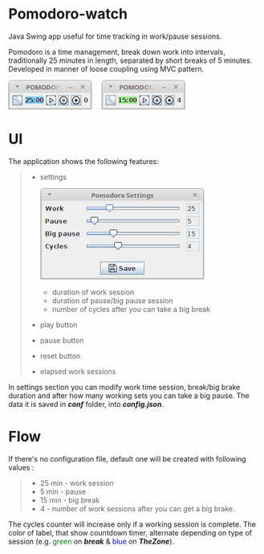 # Pomodoro-watch
Java Swing app useful for time tracking in work/pause sessions. 

Pomodoro  is a time management, break down work into intervals, traditionally 25 minutes in length, separated by short breaks of 5 minutes.
 Developed in manner of loose coupling using MVC pattern.

![alt text](https://github.com/git-danutdruta/pomodoro-watch/blob/master/static/pomodoro_screenshot.png) &nbsp;&nbsp;&nbsp;
![alt text](https://github.com/git-danutdruta/pomodoro-watch/blob/master/static/pomodoro_pause_time.png)
# UI
The application shows the following features:
> - settings
>  
>   ![alt text](https://github.com/git-danutdruta/pomodoro-watch/blob/master/static/pomodoro_settings_dialog.png)
>   - duration of work session
>   - duration of pause/big pause session
>   - number of cycles after you can take a big break 
> - play button
> - pause button
> - reset button
> - elapsed work sessions

In settings section you can modify work time session, break/big brake duration and after how many working sets
you can take a big pause.
The data it is saved in ***conf*** folder, into ***config.json***.

# Flow
If there's no configuration file, default one will be created with following values : 
> - 25 min - work session
> - 5 min - pause
> - 15 min - big break
> - 4 - number of work sessions after you can get a big brake.

The cycles counter will increase only if a working session is complete.
The color of label, that show countdown timer, alternate depending on type of session (e.g. <span style="color:green">green</span> on ***break*** & <span style="color:blue">blue</span> on ___TheZone___).    